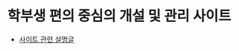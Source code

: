 # 학부생 편의 중심의 개설 및 관리 사이트
* [사이트 관련 설명글](https://inquisitive-neon-5d1.notion.site/1845f87347da48a19dfb25ed3bd1d3c0)
